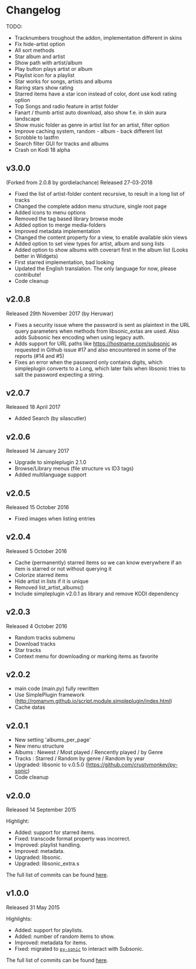 # Changelog

TODO:
* Tracknumbers troughout the addon, implementation different in skins
* Fix hide-artist option
* All sort methods
* Star album and artist
* Show path with artist/album
* Play button plays artist or album
* Playlist icon for a playlist
* Star works for songs, artists and albums
* Raring stars show rating
* Starred items have a star icon instead of color, dont use kodi rating option
* Top Songs and radio feature in artist folder
* Fanart / thumb artist auto download, also show f.e. in skin aura landscape
* Show music folder as genre in artist list for an artist, filter option
* Improve caching system, random - album - back different list
* Scrobble to lastfm
* Search filter GUI for tracks and albums
* Crash on Kodi 18 alpha

## v3.0.0
(Forked from 2.0.8 by gordielachance)
Released 27-03-2018
* Fixed the list of artist-folder content recursive, to result in a long list of tracks
* Changed the complete addon menu structure, single root page
* Added icons to menu options
* Removed the tag based library browse mode
* Added option to merge media-folders
* Improved metadata implementation
* Changed the content property for a view, to enable available skin views
* Added option to set view types for artist, album and song lists
* Added option to show albums with coverart first in the album list (Looks better in Widgets)
* First starred implementation, bad looking 
* Updated the English translation. The only language for now, please contribute!
* Code cleanup

## v2.0.8
Released 29th November 2017 (by Heruwar)
* Fixes a security issue where the password is sent as plaintext in the URL query parameters when methods from libsonic_extas are used. 
Also adds Subsonic hex encoding when using legacy auth.
* Adds support for URL paths like https://hostname.com/subsonic as requested in Github issue #17 and also encountered in some of the reports (#14 and #5)
* Fixes an error when the password only contains digits, which simpleplugin converts to a Long, which later fails when libsonic tries to salt the password expecting a string.

## v2.0.7
Released 18 April 2017
* Added Search (by silascutler)

## v2.0.6
Released 14 January 2017
* Upgrade to simpleplugin 2.1.0
* Browse/Library menus (file structure vs ID3 tags)
* Added multilanguage support

## v2.0.5
Released 15 October 2016
* Fixed images when listing entries

## v2.0.4
Released 5 October 2016
* Cache (permanently) starred items so we can know everywhere if an item is starred or not without querying it
* Colorize starred items
* Hide artist in lists if it is unique
* Removed list_artist_albums()
* Include simpleplugin v2.0.1 as library and remove KODI dependency

## v2.0.3
Released 4 October 2016
* Random tracks submenu
* Download tracks
* Star tracks
* Context menu for downloading or marking items as favorite

## v2.0.2
* main code (main.py) fully rewritten
* Use SimplePlugin framework (http://romanvm.github.io/script.module.simpleplugin/index.html)
* Cache datas

## v2.0.1
* New setting 'albums_per_page'
* New menu structure
* Albums : Newest / Most played / Rencently played / by Genre
* Tracks : Starred / Random by genre / Random by year
* Upgraded: libsonic to v.0.5.0 (https://github.com/crustymonkey/py-sonic)
* Code cleanup

## v2.0.0
Released 14 September 2015

Highlight:
* Added: support for starred items.
* Fixed: transcode format property was incorrect.
* Improved: playlist handling.
* Improved: metadata.
* Upgraded: libsonic.
* Upgraded: libsonic_extra.s

The full list of commits can be found [here](https://github.com/rembo10/headphones/compare/v1.0.0...v2.0.0).

## v1.0.0
Released 31 May 2015

Highlights:
* Added: support for playlists.
* Added: number of random items to show.
* Improved: metadata for items.
* Fixed: migrated to [`py-sonic`](https://github.com/crustymonkey/py-sonic) to interact with Subsonic.

The full list of commits can be found [here](https://github.com/rembo10/headphones/compare/ff86dfa49f914a18233dee295df74b73a70200e8...v1.0.0).
